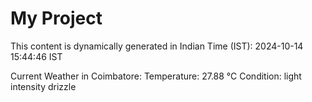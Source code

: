 # My Project

This content is dynamically generated in Indian Time (IST): 2024-10-14 15:44:46 IST


Current Weather in Coimbatore:
Temperature: 27.88 °C
Condition: light intensity drizzle
